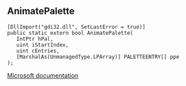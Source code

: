 ## AnimatePalette

```
[DllImport("gdi32.dll", SetLastError = true)]
public static extern bool AnimatePalette(
   IntPtr hPal,
   uint iStartIndex,
   uint cEntries,
   [MarshalAs(UnmanagedType.LPArray)] PALETTEENTRY[] ppe
);
```

[Microsoft documentation](https://docs.microsoft.com/en-us/windows/win32/api/wingdi/nf-wingdi-animatepalette)
